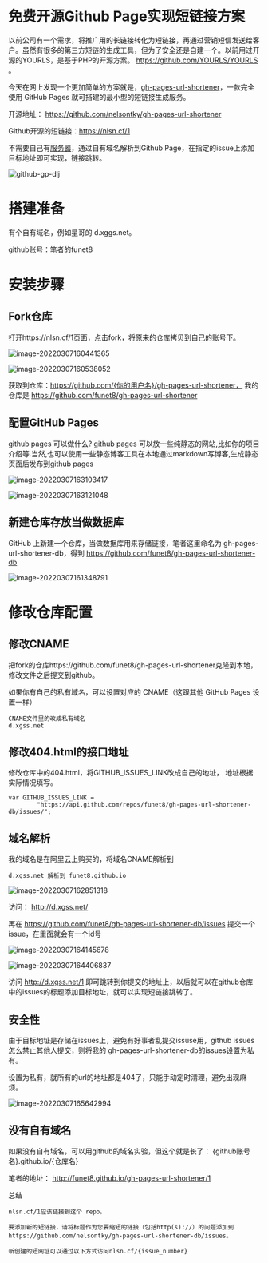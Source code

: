 # 免费开源Github Page实现短链接方案

以前公司有一个需求，将推广用的长链接转化为短链接，再通过营销短信发送给客户。虽然有很多的第三方短链的生成工具，但为了安全还是自建一个。以前用过开源的YOURLS，是基于PHP的开源方案。 https://github.com/YOURLS/YOURLS 。

今天在网上发现一个更加简单的方案就是，[gh-pages-url-shortener](https://github.com/nelsontky/gh-pages-url-shortener)，一款完全使用 GitHub Pages 就可搭建的最小型的短链接生成服务。

开源地址： https://github.com/nelsontky/gh-pages-url-shortener

Github开源的短链接：https://nlsn.cf/1

不需要自己有[服务器](http://d.xgss.net/2)，通过自有域名解析到Github Page，在指定的issue上添加目标地址即可实现，链接跳转。

![github-gp-dlj](https://gitee.com/funet8/blogimage/raw/master/picgo/github-gp-dlj.jpg)

# 搭建准备

有个自有域名，例如星哥的 d.xggs.net。

github账号：笔者的funet8

# 安装步骤

## Fork仓库

打开https://nlsn.cf/1页面，点击fork，将原来的仓库拷贝到自己的账号下。

![image-20220307160441365](https://gitee.com/funet8/blogimage/raw/master/picgo/image-20220307160441365.png)

![image-20220307160538052](https://gitee.com/funet8/blogimage/raw/master/picgo/image-20220307160538052.png)

获取到仓库：https://github.com/{你的用户名}/gh-pages-url-shortener， 我的仓库是 https://github.com/funet8/gh-pages-url-shortener

## 配置GitHub Pages

github pages 可以做什么?
github pages 可以放一些纯静态的网站,比如你的项目介绍等.当然,也可以使用一些静态博客工具在本地通过markdown写博客,生成静态页面后发布到github pages

![image-20220307163103417](https://gitee.com/funet8/blogimage/raw/master/picgo/image-20220307163103417.png)

![image-20220307163121048](https://gitee.com/funet8/blogimage/raw/master/picgo/image-20220307163121048.png)



## 新建仓库存放当做数据库

GitHub 上新建一个仓库，当做数据库用来存储链接，笔者这里命名为 gh-pages-url-shortener-db，得到 https://github.com/funet8/gh-pages-url-shortener-db

![image-20220307161348791](https://gitee.com/funet8/blogimage/raw/master/picgo/image-20220307161348791.png)



# 修改仓库配置

## 修改CNAME

把fork的仓库https://github.com/funet8/gh-pages-url-shortener克隆到本地，修改文件之后提交到github。

如果你有自己的私有域名，可以设置对应的 CNAME（这跟其他 GitHub Pages 设置一样）

```
CNAME文件里的改成私有域名
d.xgss.net
```



## 修改404.html的接口地址

修改仓库中的404.html，将GITHUB_ISSUES_LINK改成自己的地址， 地址根据实际情况填写。

```
var GITHUB_ISSUES_LINK =
        "https://api.github.com/repos/funet8/gh-pages-url-shortener-db/issues/";

```



## 域名解析

我的域名是在阿里云上购买的，将域名CNAME解析到

```
d.xgss.net 解析到 funet8.github.io
```

![image-20220307162851318](https://gitee.com/funet8/blogimage/raw/master/picgo/image-20220307162851318.png)

访问： http://d.xgss.net/

再在 https://github.com/funet8/gh-pages-url-shortener-db/issues 提交一个issue，在里面就会有一个id号

![image-20220307164145678](https://gitee.com/funet8/blogimage/raw/master/picgo/image-20220307164145678.png)

![image-20220307164406837](https://gitee.com/funet8/blogimage/raw/master/picgo/image-20220307164406837.png)

访问 http://d.xgss.net/1 即可跳转到你提交的地址上，以后就可以在github仓库中的issues的标题添加目标地址，就可以实现短链接跳转了。

## 安全性

由于目标地址是存储在issues上，避免有好事者乱提交issuse用，github issues 怎么禁止其他人提交，则将我的 gh-pages-url-shortener-db的issues设置为私有。

设置为私有，就所有的url的地址都是404了，只能手动定时清理，避免出现麻烦。

![image-20220307165642994](https://gitee.com/funet8/blogimage/raw/master/picgo/image-20220307165642994.png)



## 没有自有域名

如果没有自有域名，可以用github的域名实验，但这个就是长了： {github账号名}.github.io/{仓库名}

笔者的地址： http://funet8.github.io/gh-pages-url-shortener/1

总结

```
nlsn.cf/1应该链接到这个 repo。

要添加新的短链接，请将标题作为您要缩短的链接（包括http(s)://）的问题添加到 https://github.com/nelsontky/gh-pages-url-shortener-db/issues。

新创建的短网址可以通过以下方式访问nlsn.cf/{issue_number}
```







